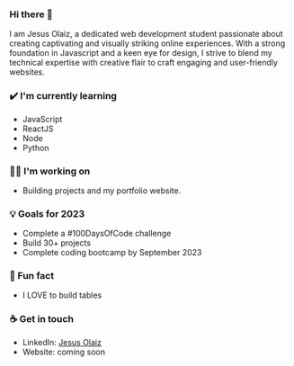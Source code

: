 ### Hi there 👋

I am Jesus Olaiz, a dedicated web development student passionate about creating captivating and visually striking online experiences. With a strong foundation in Javascript and a keen eye for design, I strive to blend my technical expertise with creative flair to craft engaging and user-friendly websites.

### ✔️ I'm currently learning
- JavaScript
- ReactJS
- Node
- Python

### 👩‍💻 I'm working on
- Building projects and my portfolio website. 

### 💡 Goals for 2023
- Complete a #100DaysOfCode challenge
- Build 30+ projects 
- Complete coding bootcamp by September 2023

### 🌴 Fun fact 
- I LOVE to build tables

### ☕ Get in touch
- LinkedIn: <a href = "https://www.linkedin.com/in/jesus-olaiz/">Jesus Olaiz</a>
- Website: coming soon
<br>
<br>


